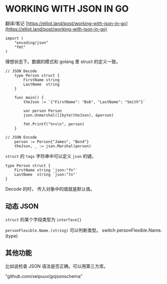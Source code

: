 # WORKING WITH JSON IN GO

翻译/笔记 [https://elliot.land/post/working-with-json-in-go](https://elliot.land/post/working-with-json-in-go)

```golang
import (
    "encoding/json"
    "fmt"
)
```

理想状态下。数据的模式和 golang 里 struct 的定义一致。 

```golang
// JSON Decode
    type Person struct {
        FirstName string
        LastName  string
    }

    func main() {
        theJson := `{"FirstName": "Bob", "LastName": "Smith"}`

        var person Person
        json.Unmarshal([]byte(theJson), &person)

        fmt.Printf("%+v\n", person)
    }
```

```golang
// JSON Encode
    person := Person{"James", "Bond"}
    theJson, _ := json.Marshal(person)
```

`struct` 的 `tags` 字符串中可以定义 `json` 的键。

```golang
type Person struct {
    FirstName string `json:"fn"`
    LastName  string `json:"ln"`
}
```

Decode 的时， 传入对象中的值就是默认值。


## 动态 JSON

`struct` 的某个字段类型为 `interface{}`

`personFlexible.Name.(string)` 可以判断类型。 switch personFlexible.Name.(type)

## 其他功能

比如说检查 JSON 语法是否正确。可以用第三方库。

"github.com/xeipuuv/gojsonschema"